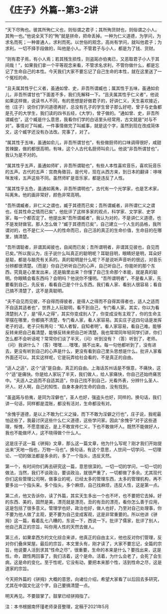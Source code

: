 # 《庄子》外篇--第3-2讲

------

“天下尽殉也。彼其所殉仁义也，则俗谓之君子；其所殉货财也，则俗谓之小人。其殉一也。”他说全天下的“殉”就是拼命，把命丢掉。一种为仁义道德，为学问，为求名而死；一种普通人，求利而死。以世俗的观念，高尚有学问，就叫他君子；为求利，一切不择手段做的，叫他是小人。不管君子与小人，都是为了钱、货财。

“则有君子焉，有小人焉；若其残生损性，则盗跖亦伯夷已，又恶取君子小人于其间哉！”，如果我们拿一个平等观念来看，不管求名求利，不管你做什么，都是忘记了生命自己的本性。今天我们大家不要忘记了自己生命的本性，就在这里送了一个冤枉的命。

“且夫属其性乎仁义者，虽通如曾、史，非吾所谓臧也；属其性于五味，虽通如俞儿，非吾所谓甘也”下面差不多，我们先解释一下。“且夫属其性乎仁义者”，他说如果这样做，说读书人不同，有的思想是好做君子的，好讲仁义，天生喜欢接近，他（庄子）说你们学问道德再好，总没有孔子的学生曾子那么好吧，曾子与史鱼都是孔子的大学生，我们读的四书五经，《大学》，曾子做的。“通如曾、史，非吾所谓臧也”，这个臧是什么意思，我看你们学的白话里头经常用，古文就是“对与不对”。事情对了叫臧，一件事情做完了叫臧事，就是这个字，虽然到现在改成简体文，这个臧字还没有办法改。完事了，对了。

“属其性于五味，虽通如俞儿，非吾所谓甘也”，有些做厨师的口味调得很好，咸甜苦辣酸，做的都很高明，有味，这个人古代名厨师叫俞儿。他说“非吾所谓甘也”，我认为是不对的。

“属其性乎五声，虽通如师旷，非吾所谓聪也”，有些人本性喜欢音乐，喜欢玩音乐的五声。古代的五声：宫商角徵羽，是代号，现在从西方来，到日本的翻译：哆唻咪发嗦，五声这些不同。虽然师旷是音乐家，都是违反了人性。

“属其性乎五色，虽通如离朱，非吾所谓明也”，古代有一个光学家，也是艺术家，叫离朱。他的画非常好，颜色非常高明。

“吾所谓臧者，非仁义之谓也，臧于其德而已矣；吾所谓臧者，非所谓仁义之谓也，任其性命之情而已矣”，他批评了这样多家的观点，科学家、文学家、史学家，每一个都否定了。他提出来“吾所谓臧者”，我认为对的，不是讲仁义道德，也不是发财做官。那人怎么做？“臧于其德而已矣”，自己建立一个人生的品格，我所谓对的，也不是仁义——人的性命而已，自己活的真正的生命价值，生命目的在哪里，搞清楚。

“吾所谓聪者，非谓其闻彼也，自闻而已矣；吾所谓明者，非谓其见彼也，自见而已矣。”所以我认为，庄子说什么叫真正的聪明呢？耳聪目明，眼睛好是明，耳朵好是聪，都是与脑壳有关系的。真的聪明是什么呢？不是说听声音听的很远，对音乐分辨都很清楚。（而是）你自己听听自己的心声，自己听自己，你能听的那个东西，究竟是心里发出来，还是脑里出来？你懂了自己生命那个本能，就是真的聪明。你眼睛会看东西吗？会明吗？他说你不懂明。“吾所谓明者”，不是看人家，先要看到自己，先反省，看看自己是个什么东西。我们看人家、看别人很容易；看自己搞不清楚了，这不是真聪明。

“夫不自见而见彼，不自得而得彼者，是得人之得而不自得其得者也，适人之适而不自适其适者也”，世界上人玩聪明，看不到自己，专门看人家。其实，你以为看清楚别人了，是“得人之得”，其实你变成别人了，你变成没有主观了，你的生命主宰摆在哪里，你都搞不清楚，专门看人家，看人家容易。其实庄子这四句话是发挥老子的话，老子只有两句：“知人者智，自知者明”。看人家容易，看自己难。能够反转来把自己看清楚，能够反转来把自己听清楚。我也常常同年轻同学们讲，你们怎么都不会听话呢？常常你们谈了半天，（问）听到没有？（答）听到了，老师。（问）我讲什么？（答）嘿嘿……嘿嘿，搞不出来。每一句他都听到了，没有进去，更没有听到自己的心声是什么，更没有看到自己里头思想是什么。批评人家看外面还可以。其实这样呢，它是玩弄给社会看的，不是真正的自由。

“适人之适”，这个“适”是自由，真正的自由。上海话苏州话是不惬意，不痛快，这个“适”是痛快。你是给人家玩了半天，我们做人，给人家痛快，你自己还始终痛苦中。“夫适人之适而不自适其适”，你自己找不到自己，光看外表，分辨什么圣人、坏人、好人啊，自己的知性、自身本身的生命的自由，没有找到。

“虽盗跖与伯夷，是同为淫僻也”，圣人也好，强盗头也好，同样的。换句话，我们讲一句话，同样都是混账，都没有活对，生命都没有对。

“余愧乎道德，是以上不敢为仁义之操，而下不敢为淫僻之行也”，庄子说，我呢最怕这些了，我最讨厌这些什么仁义道德，这些学问家。因此“余愧乎”对于这些道理，惭愧，不愿意接近，是上不敢宣传仁义，下也不敢做坏人。既然不能做好人，我也不能做坏人，这不晓得做个什么人。

这是庄子这一篇《骈拇》文章，那么这一篇文章，他为什么写呢？刚才我们开始提出来“天地一指也，万物一马也”。换句话，有这个意思，人世间一切学问、一切理论、一切的做法都是多余的，多了一个指头，违反天然。

第一个，有时间你们再去研究这一篇，意思很深的。一切一切的学问，一切一切的做法，当然，我们不谈政治，要谈政治，就很严重了，一切都做了多余。尤其现代你们这些管理公司啊，做事业的呢，已经太多的管理东西，太多的管理机构，再不要多出一个指头来。多个指头，多个麻烦，自己找麻烦，违反人性，这是第一点。

第二点，他又告诉你，读了外篇，其实天生多出一个也不坏，也不要把它去掉。好的东西、美的，固然是美，漂亮就是漂亮，丑的有丑的漂亮，看你怎么善于应用，这是包括了很多意义。管理学也好，政治也好，做人也好，乃至对自己处理事，你不要为他人做了主观，更不要为自己变成客观，这是非常重要的。所以他讲《骈拇》这一篇，看着乱七八糟的，东说一下，西说一下。批评了儒家，批评了别人，他自己真正的宗旨，叫你用人性的天然去做人。

第三点，如果拿西方的文化综合来讲，他真正的自由主义，他也反对你们管理，反对你们叠床架屋。最后的宗旨，本文里头有，刚才读了，大家不要忘记，全篇的宗旨，他说要人活到求其“性命之尽”，很重要，生命的本来是什么？要找出来，这是性。命，跟性两回事了，我们活着，这个是命。活着，为什么会老了，会死了会生病，这是命的变化。至于性呢，它没有动，要把本来那个性，活到性命之尽，这是道家的宗旨。

今天把外篇的《骈拇》大概的意思，向诸位介绍，希望大家看了以后回去多研究，尤其在中国文化这个字，自己要搞清楚一点。

明天再见。不要鼓掌了。鼓掌已经骈拇指了。

注：本书根据南怀瑾老师录音整理，定稿于2021年5月